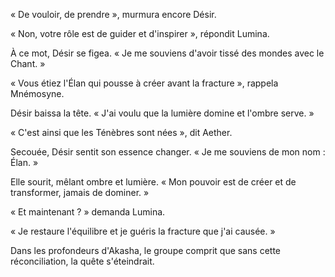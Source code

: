 « De vouloir, de prendre », murmura encore Désir.

« Non, votre rôle est de guider et d'inspirer », répondit Lumina.

À ce mot, Désir se figea. « Je me souviens d'avoir tissé des mondes avec le Chant. »

« Vous étiez l'Élan qui pousse à créer avant la fracture », rappela Mnémosyne.

Désir baissa la tête. « J'ai voulu que la lumière domine et l'ombre serve. »

« C'est ainsi que les Ténèbres sont nées », dit Aether.

Secouée, Désir sentit son essence changer. « Je me souviens de mon nom : Élan. »

Elle sourit, mêlant ombre et lumière. « Mon pouvoir est de créer et de transformer, jamais de dominer. »

« Et maintenant ? » demanda Lumina.

« Je restaure l'équilibre et je guéris la fracture que j'ai causée. »

Dans les profondeurs d'Akasha, le groupe comprit que sans cette réconciliation, la quête s'éteindrait.
